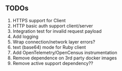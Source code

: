 ## TODOs

1. HTTPS support for Client
1. HTTP basic auth support client/server
1. Integration test for invalid request payload
1. Add logging
1. Wrap connection/network layer errors?
1. text (base64) mode for Ruby client
1. Add OpenTelemetry/OpenCensus instrumentation
1. Remove dependence on 3rd party docker images
1. Remove active support dependency??
